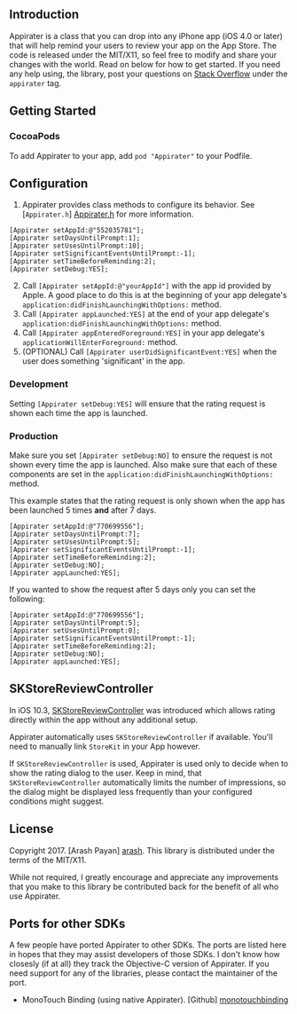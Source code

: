 Introduction
---------------

Appirater is a class that you can drop into any iPhone app (iOS 4.0 or later) that will help remind your users to review your app on the App Store. The code is released under the MIT/X11, so feel free to modify and share your changes with the world. Read on below for how to get started. If you need any help using, the library, post your questions on [Stack Overflow](https://stackoverflow.com/) under the `appirater` tag.

Getting Started
---------------

### CocoaPods
To add Appirater to your app, add `pod "Appirater"` to your Podfile.

Configuration
-------------
1. Appirater provides class methods to configure its behavior. See [`Appirater.h`] [Appirater.h] for more information.

```objc
[Appirater setAppId:@"552035781"];
[Appirater setDaysUntilPrompt:1];
[Appirater setUsesUntilPrompt:10];
[Appirater setSignificantEventsUntilPrompt:-1];
[Appirater setTimeBeforeReminding:2];
[Appirater setDebug:YES];
```

2. Call `[Appirater setAppId:@"yourAppId"]` with the app id provided by Apple. A good place to do this is at the beginning of your app delegate's `application:didFinishLaunchingWithOptions:` method.
3. Call `[Appirater appLaunched:YES]` at the end of your app delegate's `application:didFinishLaunchingWithOptions:` method.
4. Call `[Appirater appEnteredForeground:YES]` in your app delegate's `applicationWillEnterForeground:` method.
5. (OPTIONAL) Call `[Appirater userDidSignificantEvent:YES]` when the user does something 'significant' in the app.

### Development
Setting `[Appirater setDebug:YES]` will ensure that the rating request is shown each time the app is launched.

### Production
Make sure you set `[Appirater setDebug:NO]` to ensure the request is not shown every time the app is launched. Also make sure that each of these components are set in the `application:didFinishLaunchingWithOptions:` method.

This example states that the rating request is only shown when the app has been launched 5 times **and** after 7 days.

```objc
[Appirater setAppId:@"770699556"];
[Appirater setDaysUntilPrompt:7];
[Appirater setUsesUntilPrompt:5];
[Appirater setSignificantEventsUntilPrompt:-1];
[Appirater setTimeBeforeReminding:2];
[Appirater setDebug:NO];
[Appirater appLaunched:YES];
```

If you wanted to show the request after 5 days only you can set the following:

```objc
[Appirater setAppId:@"770699556"];
[Appirater setDaysUntilPrompt:5];
[Appirater setUsesUntilPrompt:0];
[Appirater setSignificantEventsUntilPrompt:-1];
[Appirater setTimeBeforeReminding:2];
[Appirater setDebug:NO];
[Appirater appLaunched:YES];
```

SKStoreReviewController
----------------------
In iOS 10.3, [SKStoreReviewController](https://developer.apple.com/library/content/releasenotes/General/WhatsNewIniOS/Articles/iOS10_3.html) was introduced which allows rating directly within the app without any additional setup.

Appirater automatically uses `SKStoreReviewController` if available. You'll need to manually link `StoreKit` in your App however.

If `SKStoreReviewController` is used, Appirater is used only to decide when to show the rating dialog to the user. Keep in mind, that `SKStoreReviewController` automatically limits the number of impressions, so the dialog might be displayed less frequently than your configured conditions might suggest.

License
-------
Copyright 2017. [Arash Payan] [arash].
This library is distributed under the terms of the MIT/X11.

While not required, I greatly encourage and appreciate any improvements that you make
to this library be contributed back for the benefit of all who use Appirater.

Ports for other SDKs
--------------
A few people have ported Appirater to other SDKs. The ports are listed here in hopes that they may assist developers of those SDKs. I don't know how closesly (if at all) they track the Objective-C version of Appirater. If you need support for any of the libraries, please contact the maintainer of the port.

+ MonoTouch Binding (using native Appirater). [Github] [monotouchbinding]

[stackoverflow]: http://stackoverflow.com/
[homepage]: https://arashpayan.com/blog/2009/09/07/presenting-appirater/
[arash]: https://arashpayan.com
[Appirater.h]: https://github.com/arashpayan/appirater/blob/master/Appirater.h
[monotouchbinding]: https://github.com/theonlylawislove/MonoTouch.Appirater
